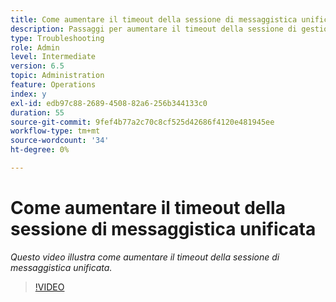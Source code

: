 ```yaml
---
title: Come aumentare il timeout della sessione di messaggistica unificata
description: Passaggi per aumentare il timeout della sessione di gestione utenti per un utente
type: Troubleshooting
role: Admin
level: Intermediate
version: 6.5
topic: Administration
feature: Operations
index: y
exl-id: edb97c88-2689-4508-82a6-256b344133c0
duration: 55
source-git-commit: 9fef4b77a2c70c8cf525d42686f4120e481945ee
workflow-type: tm+mt
source-wordcount: '34'
ht-degree: 0%

---
```



# Come aumentare il timeout della sessione di messaggistica unificata

*Questo video illustra come aumentare il timeout della sessione di messaggistica unificata.*

>[!VIDEO](https://video.tv.adobe.com/v/335503?quality=12&learn=on)
